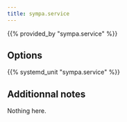```yaml
---
title: sympa.service
---
```


{{% provided_by "sympa.service" %}}

## Options

{{% systemd_unit "sympa.service" %}}

## Additionnal notes

Nothing here.